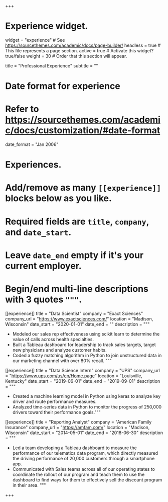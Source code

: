 +++
# Experience widget.
widget = "experience"  # See https://sourcethemes.com/academic/docs/page-builder/
headless = true  # This file represents a page section.
active = true  # Activate this widget? true/false
weight = 30  # Order that this section will appear.

title = "Professional Experience"
subtitle = ""

# Date format for experience
#   Refer to https://sourcethemes.com/academic/docs/customization/#date-format
date_format = "Jan 2006"

# Experiences.
#   Add/remove as many `[[experience]]` blocks below as you like.
#   Required fields are `title`, `company`, and `date_start`.
#   Leave `date_end` empty if it's your current employer.
#   Begin/end multi-line descriptions with 3 quotes `"""`.
[[experience]]
  title = "Data Scientist"
  company = "Exact Sciences"
  company_url = "https://www.exactsciences.com/"
  location = "Madison, Wisconsin"
  date_start = "2020-01-01"
  date_end = ""
  description = """
  * Modeled our sales rep effectiveness using scikit learn to determine the value of calls across health specialties.
  * Built a Tableau dashboard for leadership to track sales targets, target new physicians and analyze customer habits.
  * Coded a fuzzy matching algorithm in Python to join unstructured data in our marketing channel with over 80% recall.
  """

[[experience]]
  title = "Data Science Intern"
  company = "UPS"
  company_url = "https://www.ups.com/us/en/Home.page"
  location = "Louisville, Kentucky"
  date_start = "2019-06-01"
  date_end = "2019-09-01"
  description = """
  * Created a machine learning model in Python using keras to analyze key driver and route performance measures.
  * Analyzed time-series data in Python to monitor the progress of 250,000 drivers toward their performance goals."""

[[experience]]
  title = "Reporting Analyst"
  company = "American Family Insurance"
  company_url = "https://amfam.com/"
  location = "Madison, Wisconsin"
  date_start = "2014-05-01"
  date_end = "2018-06-30"
  description = """
  * Led a team developing a Tableau dashboard to measure the performance of our telematics data program, which directly measured the driving performance of 20,000 customers through a smartphone app.
  * Communicated with Sales teams across all of our operating states to coordinate the rollout of our program and teach them to use the dashboard to find ways for them to effectively sell the discount program in their area.
  """
  
+++

